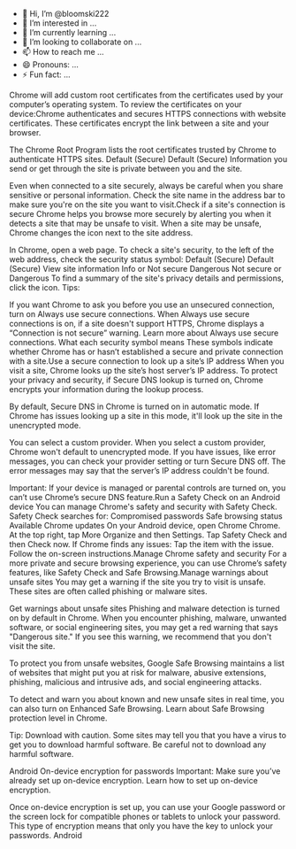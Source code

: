 - 👋 Hi, I’m @bloomski222
- 👀 I’m interested in ...
- 🌱 I’m currently learning ...
- 💞️ I’m looking to collaborate on ...
- 📫 How to reach me ...
- 😄 Pronouns: ...
- ⚡ Fun fact: ...

<!---
bloomski222/bloomski222 is a ✨ special ✨ repository because its `README.md` (this file) appears on your GitHub profile.
You can click the Preview link to take a look at your changes.
--->
Chrome will add custom root certificates from the certificates used by your computer’s operating system. To review the certificates on your device:Chrome authenticates and secures HTTPS connections with website certificates. These certificates encrypt the link between a site and your browser.

The Chrome Root Program lists the root certificates trusted by Chrome to authenticate HTTPS sites. Default (Secure) Default (Secure)
Information you send or get through the site is private between you and the site.

Even when connected to a site securely, always be careful when you share sensitive or personal information. Check the site name in the address bar to make sure you're on the site you want to visit.Check if a site's connection is secure
Chrome helps you browse more securely by alerting you when it detects a site that may be unsafe to visit. When a site may be unsafe, Chrome changes the icon next to the site address.

In Chrome, open a web page.
To check a site's security, to the left of the web address, check the security status symbol:
Default (Secure) Default (Secure)
View site information Info or Not secure
Dangerous Not secure or Dangerous
To find a summary of the site's privacy details and permissions, click the icon.
Tips:

If you want Chrome to ask you before you use an unsecured connection, turn on Always use secure connections.
When Always use secure connections is on, if a site doesn't support HTTPS, Chrome displays a “Connection is not secure” warning. Learn more about Always use secure connections.
What each security symbol means
These symbols indicate whether Chrome has or hasn’t established a secure and private connection with a site.Use a secure connection to look up a site’s IP address
When you visit a site, Chrome looks up the site’s host server’s IP address. To protect your privacy and security, if Secure DNS lookup is turned on, Chrome encrypts your information during the lookup process.

By default, Secure DNS in Chrome is turned on in automatic mode. If Chrome has issues looking up a site in this mode, it'll look up the site in the unencrypted mode.

You can select a custom provider. When you select a custom provider, Chrome won't default to unencrypted mode. If you have issues, like error messages, you can check your provider setting or turn Secure DNS off. The error messages may say that the server’s IP address couldn't be found.

Important: If your device is managed or parental controls are turned on, you can’t use Chrome’s secure DNS feature.Run a Safety Check on an Android device
You can manage Chrome's safety and security with Safety Check. Safety Check searches for:
Compromised passwords
Safe browsing status
Available Chrome updates
On your Android device, open Chrome Chrome.
At the top right, tap More Organize and then Settings.
Tap Safety Check and then Check now.
If Chrome finds any issues:
Tap the item with the issue.
Follow the on-screen instructions.Manage Chrome safety and security
For a more private and secure browsing experience, you can use Chrome’s safety features, like Safety Check and Safe Browsing.Manage warnings about unsafe sites
You may get a warning if the site you try to visit is unsafe. These sites are often called phishing or malware sites.

Get warnings about unsafe sites
Phishing and malware detection is turned on by default in Chrome. When you encounter phishing, malware, unwanted software, or social engineering sites, you may get a red warning that says "Dangerous site." If you see this warning, we recommend that you don't visit the site.

To protect you from unsafe websites, Google Safe Browsing maintains a list of websites that might put you at risk for malware, abusive extensions, phishing, malicious and intrusive ads, and social engineering attacks.

To detect and warn you about known and new unsafe sites in real time, you can also turn on Enhanced Safe Browsing. Learn about Safe Browsing protection level in Chrome.

Tip: Download with caution. Some sites may tell you that you have a virus to get you to download harmful software. Be careful not to download any harmful software.

Android On-device encryption for passwords
Important: Make sure you’ve already set up on-device encryption. Learn how to set up on-device encryption.

Once on-device encryption is set up, you can use your Google password or the screen lock for compatible phones or tablets to unlock your password. This type of encryption means that only you have the key to unlock your passwords.
Android

